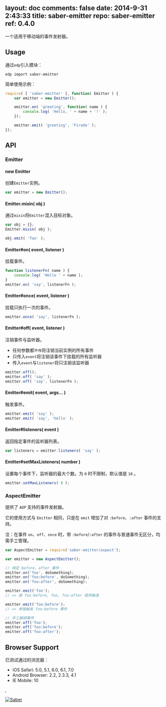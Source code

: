 layout: doc
comments: false
date: 2014-9-31 2:43:33
title: saber-emitter
repo: saber-emitter
ref: 0.4.0
---

一个适用于移动端的事件发射器。

Usage
---

通过`edp`引入模块：

    edp import saber-emitter

简单使用示例：

```javascript
require( [ 'saber-emitter' ], function( Emitter ) {
    var emitter = new Emitter();

    emitter.on( 'greeting', function( name ) {
        console.log( 'Hello, ' + name + '!' );
    });

    emitter.emit( 'greeting', 'Firede' );
});
```

API
---

### Emitter

#### new Emitter

创建`Emitter`实例。

```javascript
var emitter = new Emitter();
```

#### Emitter.mixin( obj )

通过`mixin`将`Emitter`混入目标对象。

```javascript
var obj = {};
Emitter.mixin( obj );

obj.emit( 'foo' );
```

#### Emitter#on( event, listener )

挂载事件。

```javascript
function listenerFn( name ) {
    console.log( 'Hello ' + name );
}
emitter.on( 'say', listenerFn );
```

#### Emitter#once( event, listener )

挂载只执行一次的事件。

```javascript
emitter.once( 'say', listenerFn );
```

#### Emitter#off( event, listener )

注销事件与监听器。

* 任何参数都`不传`将注销当前实例的所有事件
* 只传入`event`将注销该事件下挂载的所有监听器
* 传入`event`与`listener`将只注销该监听器

```javascript
emitter.off();
emitter.off( 'say' );
emitter.off( 'say', listenerFn );
```

#### Emitter#emit( event, args... )

触发事件。

```javascript
emitter.emit( 'say' );
emitter.emit( 'say', 'hello' );
```

#### Emitter#listeners( event )

返回指定事件的监听器列表。

```javascript
var listeners = emitter.listeners( 'say' );
```

#### Emitter#setMaxListeners( number )

设置每个事件下，监听器的最大个数。为 `0` 时不限制，默认值是 `10` 。

```javascript
emitter.setMaxListeners( 8 );
```

### AspectEmitter

提供了 `AOP` 支持的事件发射器。

它的使用方式与 `Emitter` 相同，只是在 `emit` 增加了对 `:before`、`:after` 事件的支持。

注：在事件 `on`、`off`、`once` 时，带 `:before`/`:after` 的事件与普通事件无区分，均需手工管理。

```javascript
var AspectEmitter = require('saber-emitter/aspect');

var emitter = new AspectEmitter();

// 绑定 before、after 事件
emitter.on('foo', doSomething);
emitter.on('foo:before', doSomething);
emitter.on('foo:after', doSomething);

emitter.emit('foo');
// => 按 foo:before, foo, foo:after 顺序触发

emitter.emit('foo:before');
// => 单独触发 foo:before 事件

// 手工解绑事件
emitter.off('foo');
emitter.off('foo:before');
emitter.off('foo:after');
```

Browser Support
---

已测试通过的浏览器：

* iOS Safari: 5.0, 5.1, 6.0, 6.1, 7.0
* Android Browser: 2.2, 2.3.3, 4.1
* IE Mobile: 10

,

[![Saber](https://f.cloud.github.com/assets/157338/1485433/aeb5c72a-4714-11e3-87ae-7ef8ae66e605.png)](http://ecomfe.github.io/saber/)